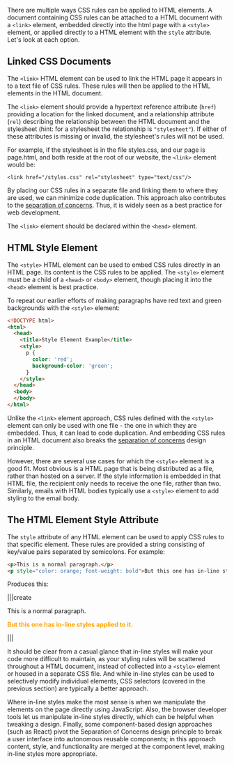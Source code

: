 There are multiple ways CSS rules can be applied to HTML elements.  A document containing CSS rules can be attached to a HTML document with a `<link>` element, embedded directly into the html page with a `<style>` element, or applied directly to a HTML element with the `style` attribute.  Let's look at each option.

## Linked CSS Documents
The `<link>` HTML element can be used to link the HTML page it appears in to a text file of CSS rules. These rules will then be applied to the HTML elements in the HTML document.

The `<link>` element should provide a hypertext reference attribute (`href`) providing a location for the linked document, and a relationship attribute (`rel`) describing the relationship between the HTML document and the stylesheet (hint: for a stylesheet the relationship is `"stylesheet"`).  If either of these attributes is missing or invalid, the stylesheet's rules will not be used.  

For example, if the stylesheet is in the file styles.css, and our page is page.html, and both reside at the root of our website, the `<link>` element would be:

`<link href="/styles.css" rel="stylesheet" type="text/css"/>`

By placing our CSS rules in a separate file and linking them to where they are used, we can minimize code duplication.  This approach also contributes to the [separation of concerns](https://en.wikipedia.org/wiki/Separation_of_concerns).  Thus, it is widely seen as a best practice for web development.  

The `<link>` element should be declared within the `<head>` element.

## HTML Style Element
The `<style>` HTML element can be used to embed CSS rules directly in an HTML page.  Its content is the CSS rules to be applied.  The `<style>` element must be a child of a `<head>` or `<body>` element, though placing it into the `<head>` element is best practice.

To repeat our earlier efforts of making paragraphs have red text and green backgrounds with the `<style>` element:

```html
<!DOCTYPE html>
<html>
  <head>
    <title>Style Element Example</title>
    <style>
      p { 
        color: 'red';
        background-color: 'green';
      }
    </style>
  </head>
  <body>
  </body>
</html>
```

Unlike the `<link>` element approach, CSS rules defined with the `<style>` element can only be used with one file - the one in which they are embedded.  Thus, it can lead to code duplication.  And embedding CSS rules in an HTML document also breaks the [separation of concerns](https://en.wikipedia.org/wiki/Separation_of_concerns) design principle. 

However, there are several use cases for which the `<style>` element is a good fit.  Most obvious is a HTML page that is being distributed as a file, rather than hosted on a server.  If the style information is embedded in that HTML file, the recipient only needs to receive the one file, rather than two.  Similarly, emails with HTML bodies typically use a `<style>` element to add styling to the email body.

## The HTML Element Style Attribute

The `style` attribute of any HTML element can be used to apply CSS rules to that specific element. These rules are provided a string consisting of key/value pairs separated by semicolons. For example:

```html
<p>This is a normal paragraph.</p>
<p style="color: orange; font-weight: bold">But this one has in-line styles applied to it.</p>
```

Produces this:

|||create 
<p>This is a normal paragraph.</p>
<p style="color: orange; font-weight: bold">But this one has in-line styles applied to it.</p>

|||

It should be clear from a casual glance that in-line styles will make your code more difficult to maintain, as your styling rules will be scattered throughout a HTML document, instead of collected into a `<style>` element or housed in a separate CSS file.  And while in-line styles can be used to selectively modify individual elements, CSS selectors (covered in the previous section) are typically a better approach.

Where in-line styles make the most sense is when we manipulate the elements on the page directly using JavaScript.  Also, the browser developer tools let us manipulate in-line styles directly, which can be helpful when tweaking a design.  Finally, some component-based design approaches (such as React) pivot the Separation of Concerns design principle to break a user interface into autonomous reusable components; in this approach content, style, and functionality are merged at the component level, making in-line styles more appropriate.
